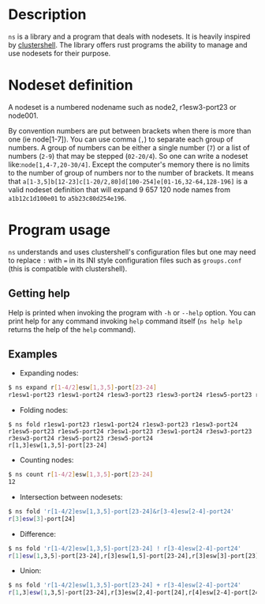 # Description

`ns` is a library and a program that deals with nodesets. It is heavily inspired by [clustershell](https://cea-hpc.github.io/clustershell/). The library offers rust programs the ability to manage and use nodesets for their purpose.

# Nodeset definition

A nodeset is a numbered nodename such as node2, r1esw3-port23 or node001.

By convention numbers are put between brackets when there is more than one (ie node[1-7]). You can use comma (`,`) to separate each group of numbers. A group of numbers can be either a single number (`7`) or a list of numbers (`2-9`) that may be stepped (`02-20/4`). So one can write a nodeset like:`node[1,4-7,20-30/4]`. Except the computer's memory there is no limits to the number of group of numbers nor to the number of brackets. It means that `a[1-3,5]b[12-23]c[1-20/2,80]d[100-254]e[01-16,32-64,128-196]` is a valid nodeset definition that will expand 9 657 120 node names from `a1b12c1d100e01` to `a5b23c80d254e196`.

# Program usage

`ns` understands and uses clustershell's configuration files but one may need to replace `:` with `=` in its INI style configuration files such as `groups.conf` (this is compatible with clustershell).

## Getting help

Help is printed when invoking the program with `-h` or `--help` option. You can print help for any command invoking `help` command itself (`ns help help` returns the help of the `help` command).

## Examples

* Expanding nodes:
```bash
$ ns expand r[1-4/2]esw[1,3,5]-port[23-24]
r1esw1-port23 r1esw1-port24 r1esw3-port23 r1esw3-port24 r1esw5-port23 r1esw5-port24 r3esw1-port23 r3esw1-port24 r3esw3-port23 r3esw3-port24 r3esw5-port23 r3esw5-port24
```
* Folding nodes:
```
$ ns fold r1esw1-port23 r1esw1-port24 r1esw3-port23 r1esw3-port24 r1esw5-port23 r1esw5-port24 r3esw1-port23 r3esw1-port24 r3esw3-port23 r3esw3-port24 r3esw5-port23 r3esw5-port24
r[1,3]esw[1,3,5]-port[23-24]
```
* Counting nodes:
```bash
$ ns count r[1-4/2]esw[1,3,5]-port[23-24]
12
```
* Intersection between nodesets:
```bash
$ ns fold 'r[1-4/2]esw[1,3,5]-port[23-24]&r[3-4]esw[2-4]-port24'
r[3]esw[3]-port[24]
```
* Difference:
```bash
$ ns fold 'r[1-4/2]esw[1,3,5]-port[23-24] ! r[3-4]esw[2-4]-port24'
r[1]esw[1,3,5]-port[23-24],r[3]esw[1,5]-port[23-24],r[3]esw[3]-port[23]
```
* Union:
```bash
$ ns fold 'r[1-4/2]esw[1,3,5]-port[23-24] + r[3-4]esw[2-4]-port24'
r[1,3]esw[1,3,5]-port[23-24],r[3]esw[2,4]-port[24],r[4]esw[2-4]-port[24]
```

